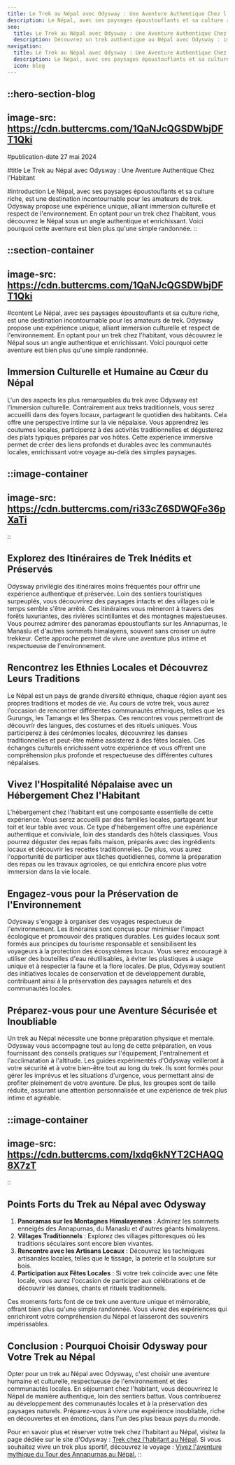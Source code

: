 ```yaml
---
title: Le Trek au Népal avec Odysway : Une Aventure Authentique Chez l'Habitant
description: Le Népal, avec ses paysages époustouflants et sa culture riche, est une destination incontournable pour les amateurs de trek. Odysway propose une expérience unique, alliant immersion culturelle et respect de l'environnement. En optant pour un trek chez l'habitant, vous découvrez le Népal sous un angle authentique et enrichissant. Voici pourquoi ...
seo:
  title: Le Trek au Népal avec Odysway : Une Aventure Authentique Chez l'Habitant
  description: Découvrez un trek authentique au Népal avec Odysway : immersion culturelle, itinéraires inédits, hébergement chez l'habitant et respect de l'environnement. Vivez une aventure immersive et mémorable au cœur des montagnes himalayennes.
navigation:
  title: Le Trek au Népal avec Odysway : Une Aventure Authentique Chez l'Habitant
  description: Le Népal, avec ses paysages époustouflants et sa culture riche, est une destination incontournable pour les amateurs de trek. Odysway propose une expérience unique, alliant immersion culturelle et respect de l'environnement. En optant pour un trek chez l'habitant, vous découvrez le Népal sous un angle authentique et enrichissant. Voici pourquoi ...
  icon: blog
---
```


::hero-section-blog
---
image-src: https://cdn.buttercms.com/1QaNJcQGSDWbjDFT1Qki
---
#publication-date
27 mai 2024

#title
Le Trek au Népal avec Odysway : Une Aventure Authentique Chez l'Habitant

#introduction
Le Népal, avec ses paysages époustouflants et sa culture riche, est une destination incontournable pour les amateurs de trek. Odysway propose une expérience unique, alliant immersion culturelle et respect de l'environnement. En optant pour un trek chez l'habitant, vous découvrez le Népal sous un angle authentique et enrichissant. Voici pourquoi cette aventure est bien plus qu'une simple randonnée.
::

::section-container
---
image-src: https://cdn.buttercms.com/1QaNJcQGSDWbjDFT1Qki
---
#content
Le Népal, avec ses paysages époustouflants et sa culture riche, est une destination incontournable pour les amateurs de trek. Odysway propose une expérience unique, alliant immersion culturelle et respect de l'environnement. En optant pour un trek chez l'habitant, vous découvrez le Népal sous un angle authentique et enrichissant. Voici pourquoi cette aventure est bien plus qu'une simple randonnée.

## Immersion Culturelle et Humaine au Cœur du Népal

L'un des aspects les plus remarquables du trek avec Odysway est l'immersion culturelle. Contrairement aux treks traditionnels, vous serez accueilli dans des foyers locaux, partageant le quotidien des habitants. Cela offre une perspective intime sur la vie népalaise. Vous apprendrez les coutumes locales, participerez à des activités traditionnelles et dégusterez des plats typiques préparés par vos hôtes. Cette expérience immersive permet de créer des liens profonds et durables avec les communautés locales, enrichissant votre voyage au-delà des simples paysages.

::image-container
---
image-src: https://cdn.buttercms.com/ri33cZ6SDWQFe36pXaTi
---
::

## Explorez des Itinéraires de Trek Inédits et Préservés

Odysway privilégie des itinéraires moins fréquentés pour offrir une expérience authentique et préservée. Loin des sentiers touristiques surpeuplés, vous découvrirez des paysages intacts et des villages où le temps semble s'être arrêté. Ces itinéraires vous mèneront à travers des forêts luxuriantes, des rivières scintillantes et des montagnes majestueuses. Vous pourrez admirer des panoramas époustouflants sur les Annapurnas, le Manaslu et d'autres sommets himalayens, souvent sans croiser un autre trekkeur. Cette approche permet de vivre une aventure plus intime et respectueuse de l'environnement.

## Rencontrez les Ethnies Locales et Découvrez Leurs Traditions

Le Népal est un pays de grande diversité ethnique, chaque région ayant ses propres traditions et modes de vie. Au cours de votre trek, vous aurez l'occasion de rencontrer différentes communautés ethniques, telles que les Gurungs, les Tamangs et les Sherpas. Ces rencontres vous permettront de découvrir des langues, des costumes et des rituels uniques. Vous participerez à des cérémonies locales, découvrirez les danses traditionnelles et peut-être même assisterez à des fêtes locales. Ces échanges culturels enrichissent votre expérience et vous offrent une compréhension plus profonde et respectueuse des différentes cultures népalaises.

## Vivez l'Hospitalité Népalaise avec un Hébergement Chez l'Habitant

L'hébergement chez l'habitant est une composante essentielle de cette expérience. Vous serez accueilli par des familles locales, partageant leur toit et leur table avec vous. Ce type d'hébergement offre une expérience authentique et conviviale, loin des standards des hôtels classiques. Vous pourrez déguster des repas faits maison, préparés avec des ingrédients locaux et découvrir les recettes traditionnelles. De plus, vous aurez l'opportunité de participer aux tâches quotidiennes, comme la préparation des repas ou les travaux agricoles, ce qui enrichira encore plus votre immersion dans la vie locale.

## Engagez-vous pour la Préservation de l'Environnement

Odysway s'engage à organiser des voyages respectueux de l'environnement. Les itinéraires sont conçus pour minimiser l'impact écologique et promouvoir des pratiques durables. Les guides locaux sont formés aux principes du tourisme responsable et sensibilisent les voyageurs à la protection des écosystèmes locaux. Vous serez encouragé à utiliser des bouteilles d'eau réutilisables, à éviter les plastiques à usage unique et à respecter la faune et la flore locales. De plus, Odysway soutient des initiatives locales de conservation et de développement durable, contribuant ainsi à la préservation des paysages naturels et des communautés locales.

## Préparez-vous pour une Aventure Sécurisée et Inoubliable

Un trek au Népal nécessite une bonne préparation physique et mentale. Odysway vous accompagne tout au long de cette préparation, en vous fournissant des conseils pratiques sur l'équipement, l'entraînement et l'acclimatation à l'altitude. Les guides expérimentés d'Odysway veilleront à votre sécurité et à votre bien-être tout au long du trek. Ils sont formés pour gérer les imprévus et les situations d'urgence, vous permettant ainsi de profiter pleinement de votre aventure. De plus, les groupes sont de taille réduite, assurant une attention personnalisée et une expérience de trek plus intime et agréable.

::image-container
---
image-src: https://cdn.buttercms.com/Ixdq6kNYT2CHAQQ8X7zT
---
::

## Points Forts du Trek au Népal avec Odysway

1.  **Panoramas sur les Montagnes Himalayennes** : Admirez les sommets enneigés des Annapurnas, du Manaslu et d'autres géants himalayens.
2.  **Villages Traditionnels** : Explorez des villages pittoresques où les traditions séculaires sont encore bien vivantes.
3.  **Rencontre avec les Artisans Locaux** : Découvrez les techniques artisanales locales, telles que le tissage, la poterie et la sculpture sur bois.
4.  **Participation aux Fêtes Locales** : Si votre trek coïncide avec une fête locale, vous aurez l'occasion de participer aux célébrations et de découvrir les danses, chants et rituels traditionnels.

Ces moments forts font de ce trek une aventure unique et mémorable, offrant bien plus qu'une simple randonnée. Vous vivrez des expériences qui enrichiront votre compréhension du Népal et laisseront des souvenirs impérissables.

## Conclusion : Pourquoi Choisir Odysway pour Votre Trek au Népal

Opter pour un trek au Népal avec Odysway, c'est choisir une aventure humaine et culturelle, respectueuse de l'environnement et des communautés locales. En séjournant chez l'habitant, vous découvrirez le Népal de manière authentique, loin des sentiers battus. Vous contribuerez au développement des communautés locales et à la préservation des paysages naturels. Préparez-vous à vivre une expérience inoubliable, riche en découvertes et en émotions, dans l'un des plus beaux pays du monde.

Pour en savoir plus et réserver votre trek chez l'habitant au Népal, visitez la page dédiée sur le site d'Odysway : [Trek chez l'habitant au Népal](https://odysway.com/voyages/trek-chez-lhabitant-nepal). Si vous souhaitez vivre un trek plus sportif, découvrez le voyage : [Vivez l'aventure mythique du Tour des Annapurnas au Népal.](https://odysway.com/voyages/trek-tour-annapurna-nepal)
::
